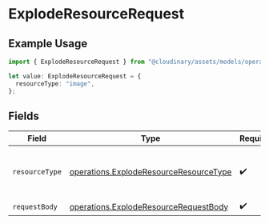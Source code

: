 # ExplodeResourceRequest

## Example Usage

```typescript
import { ExplodeResourceRequest } from "@cloudinary/assets/models/operations";

let value: ExplodeResourceRequest = {
  resourceType: "image",
};
```

## Fields

| Field                                                                                            | Type                                                                                             | Required                                                                                         | Description                                                                                      |
| ------------------------------------------------------------------------------------------------ | ------------------------------------------------------------------------------------------------ | ------------------------------------------------------------------------------------------------ | ------------------------------------------------------------------------------------------------ |
| `resourceType`                                                                                   | [operations.ExplodeResourceResourceType](../../models/operations/exploderesourceresourcetype.md) | :heavy_check_mark:                                                                               | The type of resource to explode. only "image"                                                    |
| `requestBody`                                                                                    | [operations.ExplodeResourceRequestBody](../../models/operations/exploderesourcerequestbody.md)   | :heavy_check_mark:                                                                               | N/A                                                                                              |